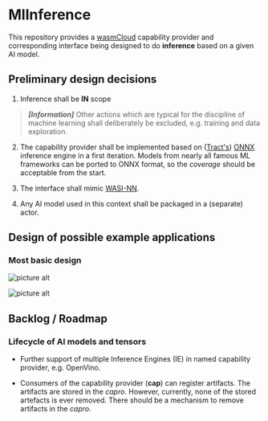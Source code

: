 # MlInference

This repository provides a [wasmCloud](https://wasmcloud.dev/) capability provider and corresponding interface being designed to do __inference__ based on a given AI model.

## Preliminary design decisions

1. Inference shall be __IN__ scope
	
> **_[Information]_**  Other actions which are typical for the discipline of machine learning shall deliberately be excluded, e.g. training and data exploration.

2. The capability provider shall be implemented based on ([Tract's](https://github.com/sonos/tract/tree/68db0209c9ffd1b91dff82884f4ae03b3622dd34)) [ONNX](https://onnx.ai/) inference engine in a first iteration. Models from nearly all famous ML frameworks can be ported to ONNX format, so the *coverage* should be acceptable from the start.

3. The interface shall mimic [WASI-NN](https://github.com/WebAssembly/wasi-nn).

4. Any AI model used in this context shall be packaged in a (separate) actor.

## Design of possible example applications

### Most basic design

![picture alt](https://github.com/Finfalter/wasmCloudArtefacts/blob/main/images/most_basic_setup.png/200x150 "Most basic design of an example application doing inference")

![picture alt](https://github.com/Finfalter/wasmCloudArtefacts/blob/main/images/basic_legend.png/200x150 "Most basic design of an example application doing inference")


## Backlog / Roadmap

### Lifecycle of AI models and tensors

* Further support of multiple Inference Engines (IE) in named capability provider, e.g. OpenVino.

* Consumers of the capability provider (__cap__) can register artifacts. The artifacts are stored in the *capro*. However, currently, none of the stored artefacts is ever removed. There should be a mechanism to remove artifacts in the *capro*.